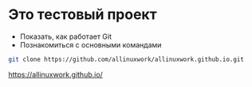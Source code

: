 # Это тестовый проект

+ Показать, как работает Git 
+ Познакомиться с основными командами

```bash
git clone https://github.com/allinuxwork/allinuxwork.github.io.git
```
https://allinuxwork.github.io/

[My page on Github]:http://example.com
